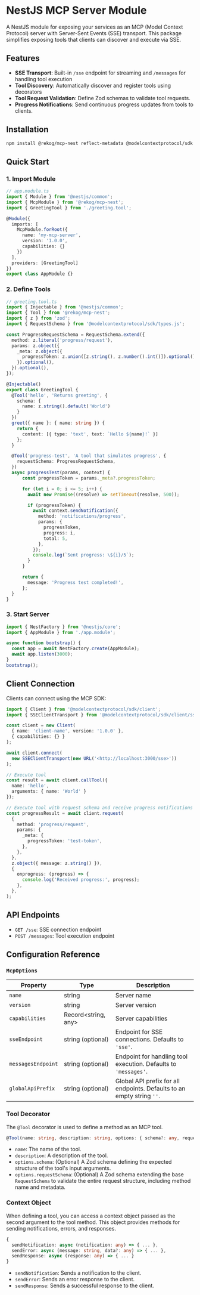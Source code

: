 # NestJS MCP Server Module

A NestJS module for exposing your services as an MCP (Model Context Protocol) server with Server-Sent Events (SSE) transport. This package simplifies exposing tools that clients can discover and execute via SSE.

## Features

- **SSE Transport**: Built-in `/sse` endpoint for streaming and `/messages` for handling tool execution
- **Tool Discovery**: Automatically discover and register tools using decorators
- **Tool Request Validation**: Define Zod schemas to validate tool requests.
- **Progress Notifications**: Send continuous progress updates from tools to clients.

## Installation

```bash
npm install @rekog/mcp-nest reflect-metadata @modelcontextprotocol/sdk zod
```

## Quick Start

### 1. Import Module

```typescript
// app.module.ts
import { Module } from '@nestjs/common';
import { McpModule } from '@rekog/mcp-nest';
import { GreetingTool } from './greeting.tool';

@Module({
  imports: [
    McpModule.forRoot({
      name: 'my-mcp-server',
      version: '1.0.0',
      capabilities: {}
    })
  ],
  providers: [GreetingTool]
})
export class AppModule {}
```

### 2. Define Tools

```typescript
// greeting.tool.ts
import { Injectable } from '@nestjs/common';
import { Tool } from '@rekog/mcp-nest';
import { z } from 'zod';
import { RequestSchema } from '@modelcontextprotocol/sdk/types.js';

const ProgressRequestSchema = RequestSchema.extend({
  method: z.literal('progress/request'),
  params: z.object({
    _meta: z.object({
      progressToken: z.union([z.string(), z.number().int()]).optional(),
    }).optional(),
  }).optional(),
});

@Injectable()
export class GreetingTool {
  @Tool('hello', 'Returns greeting', {
    schema: {
      name: z.string().default('World')
    }
  })
  greet({ name }: { name: string }) {
    return {
      content: [{ type: 'text', text: `Hello ${name}!` }]
    };
  }

  @Tool('progress-test', 'A tool that simulates progress', {
    requestSchema: ProgressRequestSchema,
  })
  async progressTest(params, context) {
      const progressToken = params._meta?.progressToken;

      for (let i = 0; i <= 5; i++) {
        await new Promise((resolve) => setTimeout(resolve, 500));

        if (progressToken) {
          await context.sendNotification({
            method: 'notifications/progress',
            params: {
              progressToken,
              progress: i,
              total: 5,
            },
          });
          console.log(`Sent progress: \${i}/5`);
        }
      }

      return {
        message: 'Progress test completed!',
      };
  }
}
```

### 3. Start Server

```typescript
import { NestFactory } from '@nestjs/core';
import { AppModule } from './app.module';

async function bootstrap() {
  const app = await NestFactory.create(AppModule);
  await app.listen(3000);
}
bootstrap();
```

## Client Connection

Clients can connect using the MCP SDK:

```typescript
import { Client } from '@modelcontextprotocol/sdk/client';
import { SSEClientTransport } from '@modelcontextprotocol/sdk/client/sse';

const client = new Client(
  { name: 'client-name', version: '1.0.0' },
  { capabilities: {} }
);

await client.connect(
  new SSEClientTransport(new URL('<http://localhost:3000/sse>'))
);

// Execute tool
const result = await client.callTool({
  name: 'hello',
  arguments: { name: 'World' }
});

// Execute tool with request schema and receive progress notifications
const progressResult = await client.request(
  {
    method: 'progress/request',
    params: {
      _meta: {
        progressToken: 'test-token',
      },
    },
  },
  z.object({ message: z.string() }),
  {
    onprogress: (progress) => {
      console.log('Received progress:', progress);
    },
  },
);
```

## API Endpoints

- `GET /sse`: SSE connection endpoint
- `POST /messages`: Tool execution endpoint

## Configuration Reference

### `McpOptions`

| Property       | Type                      | Description                  |
|----------------|---------------------------|------------------------------|
| `name`         | string                    | Server name                  |
| `version`      | string                    | Server version               |
| `capabilities` | Record<string, any>       | Server capabilities          |
| `sseEndpoint` | string (optional) | Endpoint for SSE connections. Defaults to `'sse'`. |
| `messagesEndpoint` | string (optional) | Endpoint for handling tool execution. Defaults to `'messages'`. |
| `globalApiPrefix` | string (optional) | Global API prefix for all endpoints. Defaults to an empty string `''`. |

### Tool Decorator

The `@Tool` decorator is used to define a method as an MCP tool.

```typescript
@Tool(name: string, description: string, options: { schema?: any, requestSchema?: z.ZodObject<any> })
```

- `name`: The name of the tool.
- `description`: A description of the tool.
- `options.schema`: (Optional) A Zod schema defining the expected structure of the tool's input arguments.
- `options.requestSchema`: (Optional) A Zod schema extending the base `RequestSchema` to validate the entire request structure, including method name and metadata.

### Context Object

When defining a tool, you can access a context object passed as the second argument to the tool method. This object provides methods for sending notifications, errors, and responses.

```typescript
{
  sendNotification: async (notification: any) => { ... },
  sendError: async (message: string, data?: any) => { ... },
  sendResponse: async (response: any) => { ... }
}
```

- `sendNotification`: Sends a notification to the client.
- `sendError`: Sends an error response to the client.
- `sendResponse`: Sends a successful response to the client.
